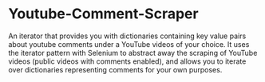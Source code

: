 # Youtube-Comment-Scraper
An iterator that provides you with dictionaries containing key value pairs about youtube comments under a YouTube videos of your choice. It uses the iterator pattern with Selenium to abstract away the scraping of YouTube videos (public videos with comments enabled), and allows you to iterate over dictionaries representing comments for your own purposes. 
